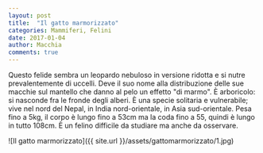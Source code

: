 ```yaml
---
layout: post
title:  "Il gatto marmorizzato"
categories: Mammiferi, Felini
date: 2017-01-04
author: Macchia
comments: true
---
```

Questo felide sembra un leopardo nebuloso in versione ridotta e si nutre prevalentemente
di uccelli.
Deve il suo nome alla distribuzione delle sue macchie sul mantello che danno al
pelo un effetto "di marmo".
È arboricolo: si nasconde fra le fronde degli alberi.
È una specie solitaria e vulnerabile; vive nel nord del Nepal, in India nord-orientale,
in Asia sud-orientale. Pesa fino a 5kg, il corpo è lungo fino a 53cm ma la coda
fino a 55, quindi è lungo in tutto 108cm. È un felino difficile da studiare ma anche da osservare.


![Il gatto marmorizzato]({{ site.url }}/assets/gattomarmorizzato/1.jpg)
